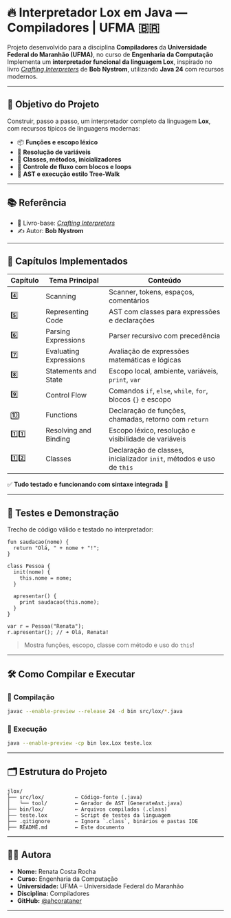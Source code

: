 # 🔥 Interpretador Lox em Java — Compiladores | UFMA 🇧🇷

Projeto desenvolvido para a disciplina **Compiladores** da **Universidade Federal do Maranhão (UFMA)**, no curso de **Engenharia da Computação** 
Implementa um **interpretador funcional da linguagem Lox**, inspirado no livro [_Crafting Interpreters_](https://craftinginterpreters.com/) de **Bob Nystrom**, utilizando **Java 24** com recursos modernos.

---

## 🎯 Objetivo do Projeto

Construir, passo a passo, um interpretador completo da linguagem **Lox**, com recursos típicos de linguagens modernas:

- 📦 **Funções e escopo léxico**
- 🧠 **Resolução de variáveis**
- 🧬 **Classes, métodos, inicializadores**
- 🔁 **Controle de fluxo com blocos e loops**
- 🌳 **AST e execução estilo Tree-Walk**

---

## 📚 Referência

- 📖 Livro-base: [_Crafting Interpreters_](https://craftinginterpreters.com/)  
- ✍️ Autor: **Bob Nystrom**

---

## 🧠 Capítulos Implementados

| Capítulo | Tema Principal               | Conteúdo                                                                 |
|----------|------------------------------|--------------------------------------------------------------------------|
| 4️⃣      | Scanning                     | Scanner, tokens, espaços, comentários                                    |
| 5️⃣      | Representing Code            | AST com classes para expressões e declarações                            |
| 6️⃣      | Parsing Expressions          | Parser recursivo com precedência                                         |
| 7️⃣      | Evaluating Expressions       | Avaliação de expressões matemáticas e lógicas                            |
| 8️⃣      | Statements and State         | Escopo local, ambiente, variáveis, `print`, `var`                        |
| 9️⃣      | Control Flow                 | Comandos `if`, `else`, `while`, `for`, blocos `{}` e escopo              |
| 🔟      | Functions                     | Declaração de funções, chamadas, retorno com `return`                    |
| 1️⃣1️⃣   | Resolving and Binding        | Escopo léxico, resolução e visibilidade de variáveis                     |
| 1️⃣2️⃣   | Classes                      | Declaração de classes, inicializador `init`, métodos e uso de `this`     |

✅ **Tudo testado e funcionando com sintaxe integrada** 💙

---

## 🧪 Testes e Demonstração

Trecho de código válido e testado no interpretador:

```lox
fun saudacao(nome) {
  return "Olá, " + nome + "!";
}

class Pessoa {
  init(nome) {
    this.nome = nome;
  }

  apresentar() {
    print saudacao(this.nome);
  }
}

var r = Pessoa("Renata");
r.apresentar(); // ➜ Olá, Renata!
```

> Mostra funções, escopo, classe com método e uso do `this`!

---

## 🛠️ Como Compilar e Executar

### 🔧 Compilação

```bash
javac --enable-preview --release 24 -d bin src/lox/*.java
```

### 🚀 Execução

```bash
java --enable-preview -cp bin lox.Lox teste.lox
```

---

## 🗂️ Estrutura do Projeto

```plaintext
jlox/
├── src/lox/          ← Código-fonte (.java)
│   └── tool/         ← Gerador de AST (GenerateAst.java)
├── bin/lox/          ← Arquivos compilados (.class)
├── teste.lox         ← Script de testes da linguagem
├── .gitignore        ← Ignora `.class`, binários e pastas IDE
├── README.md         ← Este documento
```

---

## 👩‍💻 Autora

- **Nome:** Renata Costa Rocha  
- **Curso:** Engenharia da Computação  
- **Universidade:** UFMA – Universidade Federal do Maranhão  
- **Disciplina:** Compiladores  
- **GitHub:** [@ahcorataner](https://github.com/ahcorataner)

---
